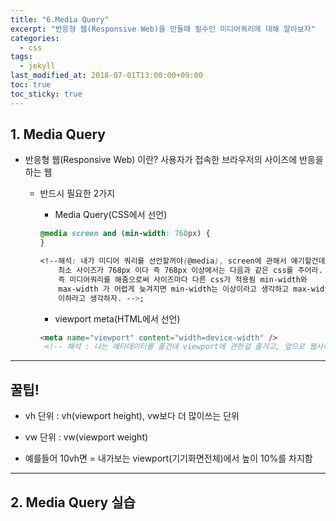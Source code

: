 ```yaml
---
title: "6.Media Query"
excerpt: "반응형 웹(Responsive Web)을 만들때 필수인 미디어쿼리에 대해 알아보자"
categories:
  - css
tags:
  - jekyll
last_modified_at: 2018-07-01T13:00:00+09:00
toc: true
toc_sticky: true
---
```


## 1. Media Query

- 반응형 웹(Responsive Web) 이란? 사용자가 접속한 브라우저의 사이즈에 반응을 하는 웹

  - 반드시 필요한 2가지

    - Media Query(CSS에서 선언)

    ```css
    @media screen and (min-width: 760px) {
    }

    <!--해석: 내가 미디어 쿼리를 선언할꺼야(@media), screen에 관해서 얘기할건데
        최소 사이즈가 768px 이다 즉 768px 이상에서는 다음과 같은 css를 주어라.
        즉 미디어쿼리를 해줌으로써 사이즈마다 다른 css가 적용됨 min-width와
        max-width 가 어렵게 늦겨지면 min-width는 이상이라고 생각하고 max-width는
        이하라고 생각하자. -->;
    ```


    - viewport meta(HTML에서 선언)

    ```html
    <meta name="viewport" content="width=device-width" />
     <!-- 해석 : 나는 메타데이터를 줄건데 viewport에 관한걸 줄거고, 앞으로 웹사이트의 크기는 사용자가 사용하는 디바이스 크기에 맞춰줘  -->
    ```

---

## 꿀팁!

- vh 단위 : vh(viewport height), vw보다 더 많이쓰는 단위

* vw 단위 : vw(viewport weight)

- 예를들어 10vh면 = 내가보는 viewport(기기화면전체)에서 높이 10%를 차지함

---

## 2. Media Query 실습
